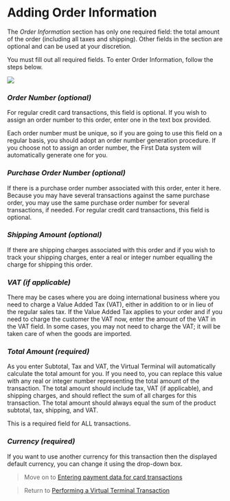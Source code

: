 
# Adding Order Information

The *Order Information* section has only one required field: the total amount of the order (including all taxes and shipping). Other fields in the section are optional and can be used at your discretion.

You must fill out all required fields. To enter Order Information, follow the steps below.

![](/api/hosted-image/IPGNA/assets/images/addOrderInfo.jpg)

### *Order Number (optional)*

For regular credit card transactions, this field is optional. If you wish to assign an order number to this order, enter one in the text box provided.

Each order number must be unique, so if you are going to use this field on a regular basis, you should adopt an order number generation procedure. If you choose not to assign an order number, the First Data system will automatically generate one for you.


### *Purchase Order Number (optional)*

If there is a purchase order number associated with this order, enter it here. Because you may have several transactions against the same purchase order, you may use the same purchase order number for several transactions, if needed. For regular credit card transactions, this field is optional.

 

### *Shipping Amount (optional)*

If there are shipping charges associated with this order and if you wish to track your shipping charges, enter a real or integer number equalling the charge for shipping this order.


### *VAT (if applicable)*

There may be cases where you are doing international business where you need to charge a Value Added Tax (VAT), either in addition to or in lieu of the regular sales tax. If the Value Added Tax applies to your order and if you need to charge the customer the VAT now, enter the amount of the VAT in the VAT field. In some cases, you may not need to charge the VAT; it will be taken care of when the goods are imported.


### *Total Amount (required)*

As you enter Subtotal, Tax and VAT, the Virtual Terminal will automatically calculate the total amount for you. If you need to, you can replace this value with any real or integer number representing the total amount of the transaction. The total amount should include tax, VAT (if applicable), and shipping charges, and should reflect the sum of all charges for this transaction. The total amount should always equal the sum of the product subtotal, tax, shipping, and VAT.

This is a required field for ALL transactions.


### *Currency (required)*

If you want to use another currency for this transaction then the displayed default currency, you can change it using the drop-down box.

 

> Move on to [Entering payment data for card transactions](?path=docs/additionalInfo/CardTransactions.md)

> Return to [Performing a Virtual Terminal Transaction](?path=docs/additionalInfo/VirtualTerminal.md)

